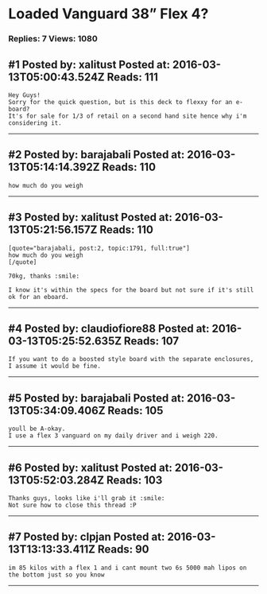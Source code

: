 # Loaded Vanguard 38&rdquo; Flex 4?

### Replies: 7 Views: 1080

## \#1 Posted by: xalitust Posted at: 2016-03-13T05:00:43.524Z Reads: 111

```
Hey Guys!
Sorry for the quick question, but is this deck to flexxy for an e-board?
It's for sale for 1/3 of retail on a second hand site hence why i'm considering it.
```

---
## \#2 Posted by: barajabali Posted at: 2016-03-13T05:14:14.392Z Reads: 110

```
how much do you weigh
```

---
## \#3 Posted by: xalitust Posted at: 2016-03-13T05:21:56.157Z Reads: 110

```
[quote="barajabali, post:2, topic:1791, full:true"]
how much do you weigh
[/quote]

70kg, thanks :smile:

I know it's within the specs for the board but not sure if it's still ok for an eboard.
```

---
## \#4 Posted by: claudiofiore88 Posted at: 2016-03-13T05:25:52.635Z Reads: 107

```
If you want to do a boosted style board with the separate enclosures, I assume it would be fine.
```

---
## \#5 Posted by: barajabali Posted at: 2016-03-13T05:34:09.406Z Reads: 105

```
youll be A-okay.  
I use a flex 3 vanguard on my daily driver and i weigh 220.
```

---
## \#6 Posted by: xalitust Posted at: 2016-03-13T05:52:03.284Z Reads: 103

```
Thanks guys, looks like i'll grab it :smile:
Not sure how to close this thread :P
```

---
## \#7 Posted by: clpjan Posted at: 2016-03-13T13:13:33.411Z Reads: 90

```
im 85 kilos with a flex 1 and i cant mount two 6s 5000 mah lipos on the bottom just so you know
```

---
